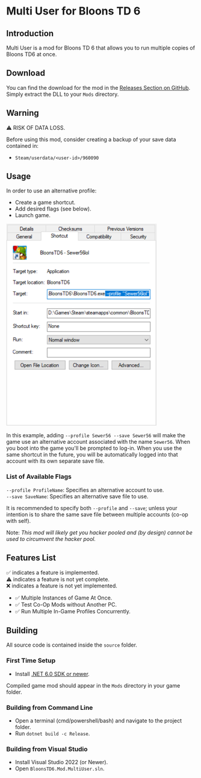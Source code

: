 # Multi User for Bloons TD 6

## Introduction

Multi User is a mod for Bloons TD 6 that allows you to run multiple copies of Bloons TD6 at once.

## Download

You can find the download for the mod in the [Releases Section on GitHub](https://github.com/Sewer56/BloonsTD6.Mod.MultiUser//releases/latest).  
Simply extract the DLL to your `Mods` directory.  

## Warning

⚠️ RISK OF DATA LOSS.

Before using this mod, consider creating a backup of your save data contained in:
- `Steam/userdata/<user-id>/960090`  

## Usage

In order to use an alternative profile:  
- Create a game shortcut.  
- Add desired flags (see below).  
- Launch game.  

![Example Usage](./docs/images/UsageExample.png)

In this example, adding `--profile Sewer56 --save Sewer56` will make the game use an alternative account associated with the name `Sewer56`.  When you boot into the game you'll be prompted to log-in. When you use the same shortcut in the future, you will be automatically logged into that account with its own separate save file.  

### List of Available Flags

`--profile ProfileName`: Specifies an alternative account to use.  
`--save SaveName`: Specifies an alternative save file to use.  

It is recommended to specify both `--profile` and `--save`; unless your intention is to share the same save file between multiple accounts (co-op with self).  

Note: *This mod will likely get you hacker pooled and (by design) cannot be used to circumvent the hacker pool.*  

## Features List

✅ indicates a feature is implemented.  
⚠️ indicates a feature is not yet complete.  
❌ indicates a feature is not yet implemented.   

- ✅ Multiple Instances of Game At Once.  
- ✅ Test Co-Op Mods without Another PC.  
- ✅ Run Multiple In-Game Profiles Concurrently.  

## Building

All source code is contained inside the `source` folder.  

### First Time Setup

- Install [.NET 6.0 SDK or newer](https://dotnet.microsoft.com/en-us/download).  

Compiled game mod should appear in the `Mods` directory in your game folder.

### Building from Command Line
- Open a terminal (cmd/powershell/bash) and navigate to the project folder.
- Run `dotnet build -c Release`.

### Building from Visual Studio
- Install Visual Studio 2022 (or Newer).
- Open `BloonsTD6.Mod.MultiUser.sln`.
